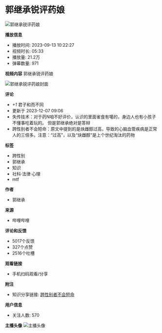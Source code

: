 # 郭继承锐评药娘

![郭继承锐评药娘](//i2.hdslb.com/bfs/archive/7eee32c6f6e913a0b9ac27afef57419556a42967.jpg@100w_100h_1c.webp)

**播放信息**
- 播放时间: 2023-09-13 10:22:27
- 视频时长: 05:33
- 播放量: 21.2万
- 弹幕数量: 971

**视频内容**
郭继承锐评药娘

![郭继承锐评药娘封面](//i2.hdslb.com/bfs/archive/7eee32c6f6e913a0b9ac27afef57419556a42967.jpg@518w_290h_1c_!web-video-share-cover.webp)

**评论**
- _+1_ 君子和而不同
- 更新于 2023-12-07 09:06
- 失传技术：对于药N咱不好评价，认识的里面雀食有噶的，身边人也有小孩子不懂事吃着玩的。 但是郭继承绝对是答辩
- 跨性别者不会短命：原文中提到的是炔雌醇过高，导致的心脑血管疾病是正常人的三倍多。注意：“过高”，以及“炔雌醇”是上个世纪淘汰的药物

**标签**
- 跨性别
- 郭继承
- 知识
- 社科·法律·心理
- mtf

**作者**
- 郭继承

**来源**
- 哔哩哔哩

**评论和反馈**
- 5017个反馈
- 327个点赞
- 2516个吐槽

**观看链接**
- 手机扫码观看/分享

**附注**
- 知识分享链接: [跨性别者不会短命](https://zhuanlan.zhihu.com/p/28562960)

**用户信息**
- 关注人数: 570

**主播头像**
![主播头像](//i0.hdslb.com/bfs/face/8dc03e1edb7daf5c2eb51c9bb0066f715fb12b21.jpg@96w_96h_1c_1s_!web-avatar.webp)